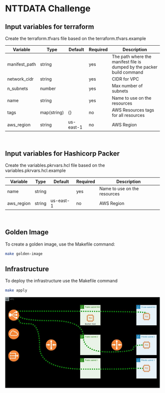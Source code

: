 # NTTDATA Challenge

## Input variables for terraform

Create the terraform.tfvars file based on the terraform.tfvars.example

|Variable|Type|Default|Required|Description|
|--------|-----|------|--------|-----------|
|manifest_path|string||yes|The path where the manifest file is dumped by the packer build command|
|network_cidr|string||yes|CIDR for VPC|
|n_subnets|number||yes|Max number of subnets|
|name|string||yes|Name to use on the resources|
|tags|map(string)|{}|no|AWS Resources tags for all resources|
|aws_region|string|us-east-1|no|AWS Region|

<BR>

## Input variables for Hashicorp Packer

Create the variables.pkrvars.hcl file based on the variables.pkrvars.hcl.example

|Variable|Type|Default|Required|Description|
|--------|-----|------|--------|-----------|
|name|string||yes|Name to use on the resources|
|aws_region|string|us-east-1|no|AWS Region|

<BR>

## Golden Image
To create a golden image, use the Makefile command:

```sh
make golden-image
```

## Infrastructure
To deploy the infrastructure use the Makefile command

```sh
make apply
```

![Infrastructure Diagram](./img/infrastructure.jpg)